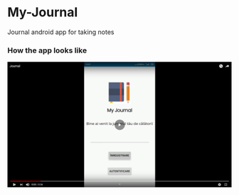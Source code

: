 # My-Journal
Journal android app for taking notes

### How the app looks like

[![Watch the video](https://github.com/JusticeBringer/My-Journal/blob/master/dad.png)](https://youtu.be/DM5jHGytROA)

